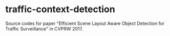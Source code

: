 # traffic-context-detection
Source codes for paper "Efficient Scene Layout Aware Object Detection for Traffic Surveillance" in CVPRW 2017.
